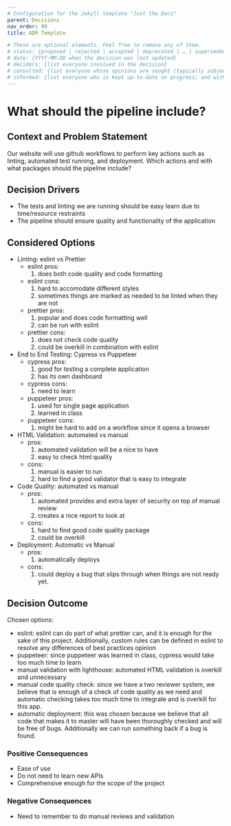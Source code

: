 ```yaml
---
# Configuration for the Jekyll template "Just the Docs"
parent: Decisions
nav_order: 99
title: ADR Template

# These are optional elements. Feel free to remove any of them.
# status: {proposed | rejected | accepted | deprecated | … | superseded by [ADR-0005](0005-example.md)}
# date: {YYYY-MM-DD when the decision was last updated}
# deciders: {list everyone involved in the decision}
# consulted: {list everyone whose opinions are sought (typically subject-matter experts); and with whom there is a two-way communication}
# informed: {list everyone who is kept up-to-date on progress; and with whom there is a one-way communication}
---
```

<!-- we need to disable MD025, because we use the different heading "ADR Template" in the homepage (see above) than it is foreseen in the template -->
<!-- markdownlint-disable-file MD025 -->
# What should the pipeline include?

## Context and Problem Statement

Our website will use github workflows to perform key actions such as linting, automated test running, and deployment. Which actions and with what packages should the pipeline include?

<!-- This is an optional element. Feel free to remove. -->
## Decision Drivers

* The tests and linting we are running should be easy learn due to time/resource restraints
* The pipeline should ensure quality and functionality of the application

## Considered Options

* Linting: eslint vs Prettier
    * eslint pros:
        1. does both code quality and code formatting
    * eslint cons:
        1. hard to accomodate different styles
        2. sometimes things are marked as needed to be linted when they are not
    * prettier pros:
        1. popular and does code formatting well
        2. can be run with eslint
    * prettier cons:
        1. does not check code quality
        2. could be overkill in combination with eslint
* End to End Testing: Cypress vs Puppeteer
    * cypress pros:
        1. good for testing a complete application
        2. has its own dashboard
    * cypress cons:
        1. need to learn
    * puppeteer pros:
        1. used for single page application
        2. learned in class
    * puppeteer cons:
        1. might be hard to add on a workflow since it opens a browser
* HTML Validation: automated vs manual
    * pros:
        1. automated validation will be a nice to have
        2. easy to check html quality
    * cons:
        1. manual is easier to run
        2. hard to find a good validator that is easy to integrate
* Code Quality: automated vs manual
    * pros:
        1. automated provides and extra layer of security on top of manual review
        2. creates a nice report to look at
    * cons:
        1. hard to find good code quality package
        2. could be overkill
* Deployment: Automatic vs Manual
    * pros:
        1. automatically deploys
    * cons:
        1. could deploy a bug that slips through when things are not ready yet.

## Decision Outcome

Chosen options:
* eslint: eslint can do part of what prettier can, and it is enough for the sake of this project. Additionally, custom rules can be defined in eslint to resolve any differences of best practices opinion
* puppeteer: since puppeteer was learned in class, cypress would take too much time to learn
* manual validation with lighthouse: automated HTML validation is overkill and unnecessary
* manual code quality check: since we have a two reviewer system, we believe that is enough of a check of code quality as we need and automatic checking takes too much time to integrate and is overkill for this app.
* automatic deployment: this was chosen because we believe that all code that makes it to master will have been thoroughly checked and will be free of bugs. Additionally we can run something back if a bug is found.
<!-- This is an optional element. Feel free to remove. -->
### Positive Consequences

* Ease of use
* Do not need to learn new APIs
* Comprehensive enough for the scope of the project

<!-- This is an optional element. Feel free to remove. -->
### Negative Consequences

* Need to remember to do manual reviews and validation

<!-- markdownlint-disable-file MD013 -->